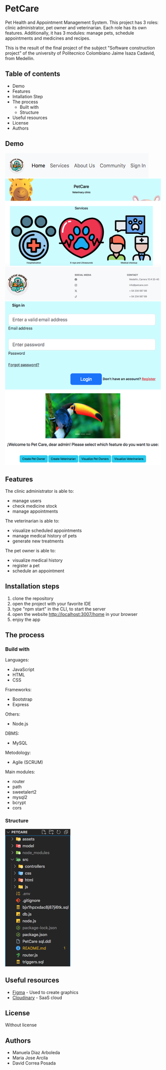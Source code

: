 # PetCare

Pet Health and Appointment Management System. This project has 3 roles: clinic administrator, pet owner and veterinarian. Each role has its own features. Additionally, it has 3 modules: manage pets, schedule appointments and medicines and recipes.

This is the result of the final project of the subject "Software construction project" of the university of Politecnico Colombiano Jaime Isaza Cadavid, from Medellin.

## Table of contents

- Demo
- Features
- Intallation Step
- The process
  - Built with
  - Structure
- Useful resources
- License
- Authors

## Demo

![navbar](assets/navbar.png)
![home](assets/home.png)
![footer](assets/footer.png)
![login](assets/login.png)
![admin](assets/admin.png)

## Features

The clinic administrator is able to:

- manage users
- check medicine stock
- manage appointments

The veterinarian is able to:

- visualize scheduled appointments
- manage medical history of pets
- generate new treatments

The pet owner is able to:

- visualize medical history
- register a pet
- schedule an appointment

## Installation steps

1. clone the repository
2. open the project with your favorite IDE
3. type "npm start" in the CLI, to start the server
4. open the website <http://localhost:3007/home> in your browser
5. enjoy the app

## The process

### Build with

Languages:

- JavaScript
- HTML
- CSS

Frameworks:

- Bootstrap
- Express

Others:

- Node.js

DBMS:

- MySQL

Metodology:

- Agile (SCRUM)

Main modules:

- router
- path
- sweetalert2
- mysql2
- bcrypt
- cors

### Structure

![structure](assets/structure.png)

## Useful resources

- [Figma](https://www.figma.com/files/team/1408666051855170706/recents-and-sharing?fuid=1232352955593394028) - Used to create graphics
- [Cloudinary](https://cloudinary.com) - SaaS cloud

## License

Without license

## Authors

- Manuela Diaz Arboleda
- Maria Jose Arcila
- David Correa Posada
